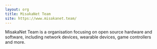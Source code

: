 ```yaml
---
layout: org
title: MisakaNet Team
site: https://www.misakanet.team/
---
```

MisakaNet Team is a organisation focusing on open source hardware and software, including network devices, wearable devices, game controllers and more.
